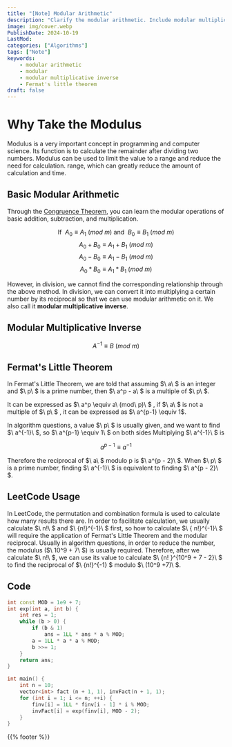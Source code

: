 ```yaml
---
title: "[Note] Modular Arithmetic"
description: "Clarify the modular arithmetic. Include modular multiplicative inverse."
image: img/cover.webp
PublishDate: 2024-10-19
LastMod: 
categories: ["Algorithms"]
tags: ["Note"]
keywords:
    - modular arithmetic
    - modular
    - modular multiplicative inverse
    - Fermat's little theorem
draft: false
---
```


# Why Take the Modulus

Modulus is a very important concept in programming and computer science. Its function is to calculate the remainder after dividing two numbers. Modulus can be used to limit the value to a range and reduce the need for calculation. range, which can greatly reduce the amount of calculation and time.

## Basic Modular Arithmetic

Through the [Congruence Theorem](https://en.wikipedia.org/wiki/Modular_arithmetic#Congruence), you can learn the modular operations of basic addition, subtraction, and multiplication.

$$ \text{If }\ A_0 \equiv A_1\ (mod\ m)\ \text{and }\ B_0 \equiv B_1\ (mod\ m) $$
$$ A_0 + B_0 \equiv A_1 + B_1\ (mod\ m) $$
$$ A_0 - B_0 \equiv A_1 - B_1\ (mod\ m) $$
$$ A_0 * B_0 \equiv A_1 * B_1\ (mod\ m) $$

However, in division, we cannot find the corresponding relationship through the above method. In division, we can convert it into multiplying a certain number by its reciprocal so that we can use modular arithmetic on it. We also call it **modular multiplicative inverse**.

## Modular Multiplicative Inverse

$$ A^{-1} \equiv B\ (mod\ m) $$

## Fermat's Little Theorem

In Fermat's Little Theorem, we are told that assuming $\ a\ $ is an integer and $\ p\ $ is a prime number, then $\ a^p - a\ $ is a multiple of $\ p\ $.

It can be expressed as $\ a^p \equiv a\ (mod\ p)\ $ , if $\ a\ $ is not a multiple of $\ p\ $ , it can be expressed as $\ a^{p-1} \equiv 1\$.

In algorithm questions, a value $\ p\ $ is usually given, and we want to find $\ a^{-1}\ $, so $\ a^{p-1} \equiv 1\ $ on both sides Multiplying $\ a^{-1}\ $ is

$$ a^{p - 1} \equiv a^{-1} $$

Therefore the reciprocal of $\ a\ $ modulo p is $\ a^{p - 2}\ $. When $\ p\ $ is a prime number, finding $\ a^{-1}\ $ is equivalent to finding $\ a^{p - 2}\ $.

## LeetCode Usage

In LeetCode, the permutation and combination formula is used to calculate how many results there are. In order to facilitate calculation, we usually calculate $\ n!\ $ and $\ {n!}^{-1}\ $ first, so how to calculate $\ { n!}^{-1}\ $ will require the application of Fermat's Little Theorem and the modular reciprocal. Usually in algorithm questions, in order to reduce the number, the modulus ($\ 10^9 + 7\ $) is usually required. Therefore, after we calculate $\ n!\ $, we can use its value to calculate $\ {n! }^{10^9 + 7 - 2}\ $ to find the reciprocal of $\ {n!}^{-1} \$ modulo $\ (10^9 +7)\ $.

## Code

```cpp
int const MOD = 1e9 + 7;
int exp(int a, int b) {
    int res = 1;
    while (b > 0) {
        if (b & 1)
            ans = 1LL * ans * a % MOD;
        a = 1LL * a * a % MOD;
        b >>= 1;
    }
    return ans;
}

int main() {
    int n = 10;
    vector<int> fact (n + 1, 1), invFact(n + 1, 1);
    for (int i = 1; i <= n; ++i) {
        finv[i] = 1LL * finv[i - 1] * i % MOD;
        invFact[i] = exp(finv[i], MOD - 2);
    }
}
```

{{% footer %}}

